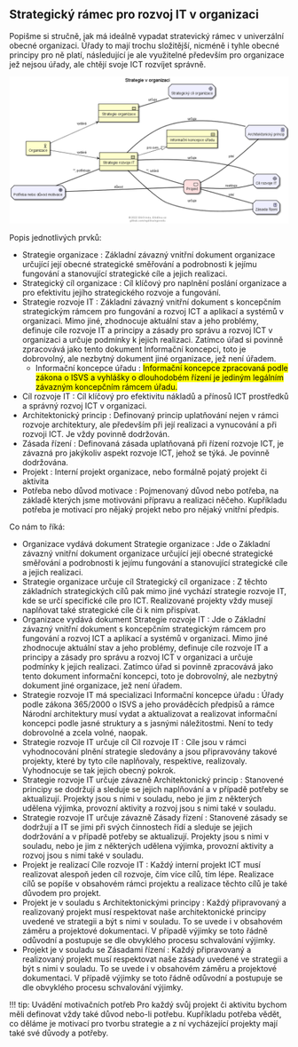 ## Strategický rámec pro rozvoj IT v organizaci

Popišme si stručně, jak má ideálně vypadat stratevický rámec v univerzální obecné organizaci. Úřady to mají trochu složitější, nicméně i tyhle obecné principy pro ně platí, následující je ale využitelné především pro organizace jež nejsou úřady, ale chtějí svoje ICT rozvíjet správně.


![Obrázek [strategie-v-organizaci]: Strategie v organizaci a její význam, Zdroj: Učební texty EGOVedu - EGdílna](https://github.com/egdilna/egovedu/raw/main/diagramy/metamodely/strategie.png)


Popis jednotlivých prvků:

* Strategie organizace : Základní závazný vnitřní dokument organizace určující její obecné strategické směřování a podrobnosti k jejímu fungování a stanovující strategické cíle a jejich realizaci.
* Strategický cíl organizace : Cíl klíčový pro naplnění poslání organizace a pro efektivitu jejího strategického rozvoje a fungování.
* Strategie rozvoje IT : Základní závazný vnitřní dokument s koncepčním strategickým rámcem pro fungování a rozvoj ICT a aplikací a systémů v organizaci. Mimo jiné, zhodnocuje aktuální stav a jeho problémy, definuje cíle rozvoje IT a principy a zásady pro správu a rozvoj ICT v organizaci a určuje podmínky k jejich realizaci. Zatímco úřad si povinně zpracovává jako tento dokument Informační koncepci, toto je dobrovolný, ale nezbytný dokument jiné organizace, jež není úřadem.
     * Informační koncepce úřadu : <mark>Informační koncepce zpracovaná podle zákona o ISVS a vyhlášky o dlouhodobém řízení je jediným legálním závazným koncepčním rámcem úřadu.</mark>
* Cíl rozvoje IT : Cíl klíčový pro efektivitu nákladů a přínosů ICT prostředků a správný rozvoj ICT v organizaci.
* Architektonický princip : Definovaný princip uplatňování nejen v rámci rozvoje architektury, ale především při její realizaci a vynucování a při rozvoji ICT. Je vždy povinně dodržován.
* Zásada řízení : Definovaná zásada uplatňovaná při řízení rozvoje ICT, je závazná pro jakýkoliv aspekt rozvoje ICT, jehož se týká. Je povinně dodržována.
* Projekt : Interní projekt organizace, nebo formálně pojatý projekt či aktivita
* Potřeba nebo důvod motivace : Pojmenovaný důvod nebo potřeba, na základě kterých jsme motivováni přípravu a realizaci něčeho. Kupříkladu potřeba je motivací pro nějaký projekt nebo pro nějaký vnitřní předpis.

Co nám to říká:


* Organizace vydává dokument Strategie organizace : Jde o Základní závazný vnitřní dokument organizace určující její obecné strategické směřování a podrobnosti k jejímu fungování a stanovující strategické cíle a jejich realizaci.
* Strategie organizace určuje cíl Strategický cíl organizace : Z těchto základních strategických cílů pak mimo jiné vychází strategie rozvoje IT, kde se určí specifické cíle pro ICT. Realizované projekty vždy musejí naplňovat také strategické cíle či k nim přispívat.
* Organizace vydává dokument Strategie rozvoje IT : Jde o Základní závazný vnitřní dokument s koncepčním strategickým rámcem pro fungování a rozvoj ICT a aplikací a systémů v organizaci. Mimo jiné zhodnocuje aktuální stav a jeho problémy, definuje cíle rozvoje IT a principy a zásady pro správu a rozvoj ICT v organizaci a určuje podmínky k jejich realizaci. Zatímco úřad si povinně zpracovává jako tento dokument informační koncepci, toto je dobrovolný, ale nezbytný dokument jiné organizace, jež není úřadem.
* Strategie rozvoje IT má specializaci Informační koncepce úřadu : Úřady podle zákona 365/2000 o ISVS a jeho prováděcích předpisů a rámce Národní architektury musí vydat a aktualizovat a realizovat informační koncepci podle jasné struktury a s jasnými náležitostmi. Není to tedy dobrovolné a zcela volné, naopak.
* Strategie rozvoje IT určuje cíl Cíl rozvoje IT : Cíle jsou v rámci vyhodnocování plnění strategie sledovány a jsou připravovány takové projekty, které by tyto cíle naplňovaly, respektive, realizovaly. Vyhodnocuje se tak jejich obecný pokrok.
* Strategie rozvoje IT určuje závazně Architektonický princip : Stanovené principy se dodržují a sleduje se jejich naplňování a v případě potřeby se aktualizují. Projekty jsou s nimi v souladu, nebo je jim z některých udělena výjimka, provozní aktivity a rozvoj jsou s nimi také v souladu.
* Strategie rozvoje IT určuje závazně Zásady řízení : Stanovené zásady se dodržují a IT se jimi při svých činnostech řídí a sleduje se jejich dodržování a v případě potřeby se aktualizují. Projekty jsou s nimi v souladu, nebo je jim z některých udělena výjimka, provozní aktivity a rozvoj jsou s nimi také v souladu.
* Projekt je realizací Cíle rozvoje IT : Každý interní projekt ICT musí realizovat alespoň jeden cíl rozvoje, čím více cílů, tím lépe. Realizace cílů se popíše v obsahovém rámci projektu a realizace těchto cílů je také důvodem pro projekt.
* Projekt je v souladu s Architektonickými principy : Každý připravovaný a realizovaný projekt musí respektovat naše architektonické principy uvedené ve strategii a být s nimi v souladu. To se uvede i v obsahovém záměru a projektové dokumentaci. V případě výjimky se toto řádně odůvodní a postupuje se dle obvyklého procesu schvalování výjimky.
* Projekt je v souladu se Zásadami řízení : Každý připravovaný a realizovaný projekt musí respektovat naše zásady uvedené ve strategii a být s nimi v souladu. To se uvede i v obsahovém záměru a projektové dokumentaci. V případě výjimky se toto řádně odůvodní a postupuje se dle obvyklého procesu schvalování výjimky.

!!! tip: Uvádění motivačních potřeb
   Pro každý svůj projekt či aktivitu bychom měli definovat vždy také důvod nebo-li potřebu. Kupříkladu potřeba vědět, co děláme je motivací pro tvorbu strategie a z ní vycházející projekty mají také své důvody a potřeby.


